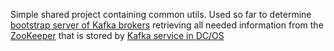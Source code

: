 Simple shared project containing common utils.
Used so far to determine [bootstrap server of Kafka brokers](http://kafka.apache.org/0100/configuration.html#producerconfigs) retrieving all needed information 
from the [ZooKeeper](https://zookeeper.apache.org/) that is stored by [Kafka service in DC/OS](https://dcos.io/docs/1.7/usage/tutorials/kafka/)
